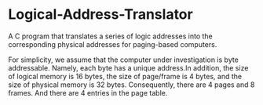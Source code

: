 # Logical-Address-Translator
A C program that translates a series of logic addresses into the corresponding physical addresses for paging-based computers.

 For simplicity, we assume that the computer under investigation is byte addressable. 
 Namely, each byte has a unique address.In addition, the size of logical memory is 16 bytes, 
 the size of page/frame is 4 bytes, and the size of physical memory is 32 bytes. Consequently, 
 there are 4 pages and 8 frames. And there are 4 entries in the page table.
